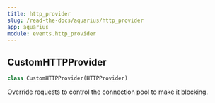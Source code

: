 ```yaml
---
title: http_provider
slug: /read-the-docs/aquarius/http_provider
app: aquarius
module: events.http_provider
---
```

## CustomHTTPProvider

```python
class CustomHTTPProvider(HTTPProvider)
```

Override requests to control the connection pool to make it blocking.

